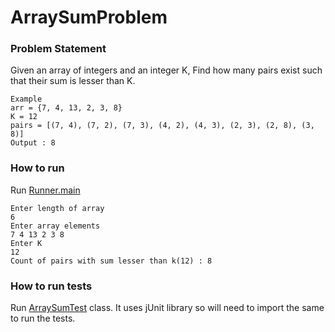 # ArraySumProblem

### Problem Statement
Given an array of integers and an integer K, Find how many pairs exist such that their sum is lesser than K.

```
Example
arr = {7, 4, 13, 2, 3, 8}
K = 12
pairs = [(7, 4), (7, 2), (7, 3), (4, 2), (4, 3), (2, 3), (2, 8), (3, 8)]
Output : 8
```
### How to run
 
Run [Runner.main](https://github.com/ayushin78/ArraySumProblem/blob/main/src/com/ayushin78/Runner.java)

```
Enter length of array
6
Enter array elements
7 4 13 2 3 8
Enter K
12
Count of pairs with sum lesser than k(12) : 8
```

### How to run tests

Run [ArraySumTest](https://github.com/ayushin78/ArraySumProblem/blob/main/test/com/ayushin78/ArraySumTest.java) class. It uses jUnit library so will need to import the same to run the tests.

